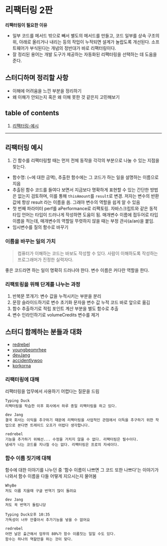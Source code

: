 # 리팩터링 2판

**리팩터링이 필요한 이유**

- 일부 코드를 메서드 밖으로 빼서 별도의 메서드를 만들고, 코드 일부를 상속 구조의 위, 아래로 올리거나 내리는 등의 작업이 누적되면 설계가 놀랍도록 개선된다. 소프트웨어가 부식된다는 개념의 정반대가 바로
  리팩터링이다.
- 잘 정리된 용어는 개발 도구가 제공하는 자동화된 리팩터링을 선택하는 데 도움을 준다.

## 스터디하며 정리할 사항

- 이해에 어려움을 느낀 부분을 정리하기
- 왜 이해가 안되는지 혹은 왜 이해 못한 것 같은지 고민해보기

## table of contents

1. [리팩터링-예시](#리팩터링-예시)

---

## 리팩터링 예시

1. 긴 함수를 리팩터링할 때는 먼저 전체 동작을 각각의 부분으로 나눌 수 있는 지점을 찾는다.

- 함수명: (~에 대한 금액), 추출한 함수에는 그 코드가 하는 일을 설명하는 이름으로 지음
- 추출된 함수 코드를 들여다 보면서 지금보다 명확하게 표현할 수 있는 간단한 방법은 없는지 검토하며, 이를 통해 `thisAmount`를 `result`로 변경. 저자는 변수의 반환 값에 항상 result 라는
  이름을 씀. 그래야 변수의 역할을 쉽게 알 수 있음
- 첫 번째 파라미터 perf를 aPerformance로 리팩토링. 자바스크립트와 같은 동적 타입 언어는 타입이 드러나게 작성하면 도움이 됨. 매개변수 이름에 접두어로 타입 이름을 적는데, 매개변수의 역할일 뚜렷하지
  않을 때는 부정 관사(a/an)을 붙임.
- 임시변수를 질의 함수로 바꾸기

### 이름을 바꾸는 일의 가치

> 컴퓨터가 이해하는 코드는 바보도 작성할 수 있다. 사람이 이해하도록 작성하는 프로그래머가 진정한 실력자다.

좋은 코드라면 하는 일이 명확히 드러나야 한다. 변수 이름은 커다란 역할을 한다.

### 리팩토링을 위해 단계를 나누는 과정

1. 반복문 쪼개기: 변수 값을 누적시키는 부분을 분리
1. 문장 슬라이드하기로 변수 초기화 문자을 변수 값 누적 코드 바로 앞으로 옮김
1. 함수 추출하기로 적립 포인트 계산 부분을 별도 함수로 추출
1. 변수 인라인하기로 volumeCredits 변수를 제거

## 스터디 함께하는 분들과 대화

- [redrebel](#https://github.com/redrebel)
- [youngbeomrhee](https://github.com/youngbeomrhee)
- [devJang](#https://github.com/devjang)
- [accidentlywoo](#https://github.com/accidentlywoo)
- [korkorna](#https://github.com/korkorna)

### 리팩터링에 대해

리팩터링을 업무에서 사용하기 어렵다는 질문을 드림

```plan
Typing Duck
리팩터링을 학습한 이후 회사에서 하루 종일 리팩터링을 하고 있다.

dev Jang
결국 회사는 이익을 추구하기 때문에 리팩터링을 사업적인 관점에서 이득을 추구하기 위한 작업으로 본다면 트레이드 오프가 어렵다 생각합니다.

redrebel
기능을 추가하기 위해선... 수정을 거치지 않을 수 없다. 리팩터링은 필수이다.
냄새가 나는 코드를 지나칠 수는 없다. 리팩터링은 프로의 자세이다.
```

### 함수 이름 짓기에 대해

함수에 대한 이야기를 나누던 중 '함수 이름이 나쁘면 그 코드 또한 나쁘다'는 이야기가 나와서 함수 이름을 다들 어떻게 지으시는지 물어봄

```plain
WhyBe
저도 이름 지을때 구글 번역기 많이 돌려요

dev Jang
저도 꼭 번역기 돌립니당

Typing Duck오후 10:35
가독성이 너무 안좋아서 추가기능을 넣을 수 없어요

redrebel
어떤 날은 출근해서 업무의 80%가 함수 이름짓는 일일 수도 있다.
함수는 하나의 역할만을 하는 것이 맞다.
```
